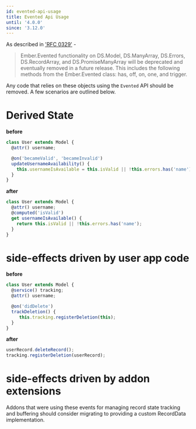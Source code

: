 ```yaml
---
id: evented-api-usage
title: Evented Api Usage
until: '4.0.0'
since: '3.12.0'
---
```

As described in ['RFC 0329'](https://github.com/emberjs/rfcs/pull/329) -
> Ember.Evented functionality on DS.Model, DS.ManyArray, DS.Errors, DS.RecordArray, and DS.PromiseManyArray will be deprecated and eventually removed in a future release. This includes the following methods from the Ember.Evented class: has, off, on, one, and trigger.

Any code that relies on these objects using the `Evented` API should be removed. A few scenarios are outlined below.

Derived State
=====
**before**

```ts
class User extends Model {
  @attr() username;

  @on('becameValid', 'becameInvalid')
  updateUsernameAvailability() {
    this.usernameIsAvailable = this.isValid || !this.errors.has('name');
  }
}
```

**after**

```ts
class User extends Model {
  @attr() username;
  @computed('isValid')
  get usernameIsAvailable() {
    return this.isValid || !this.errors.has('name');
  }
}
```


side-effects driven by user app code
======
**before**

```ts
class User extends Model {
  @service() tracking;
  @attr() username;

  @on('didDelete')
  trackDeletion() {
     this.tracking.registerDeletion(this);
  }
}
```

**after**
```ts
userRecord.deleteRecord();
tracking.registerDeletion(userRecord);
```

side-effects driven by addon extensions
=====
Addons that were using these events for managing record state tracking and buffering should consider migrating to providing a custom RecordData implementation.
